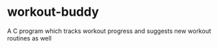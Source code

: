 # workout-buddy
A C program which tracks workout progress and suggests new workout routines as well
